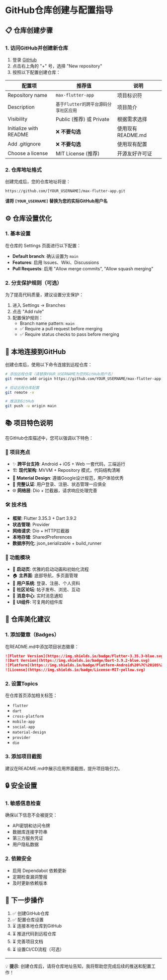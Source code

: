 # GitHub仓库创建与配置指导

## 📋 仓库创建步骤

### 1. 访问GitHub并创建新仓库

1. 登录 [GitHub](https://github.com)
2. 点击右上角的 "+" 号，选择 "New repository"
3. 按照以下配置创建仓库：

| 配置项 | 推荐值 | 说明 |
|--------|--------|------|
| Repository name | `max-flutter-app` | 项目标识符 |
| Description | `基于Flutter的跨平台源码分享社区应用` | 项目简介 |
| Visibility | Public (推荐) 或 Private | 根据需求选择 |
| Initialize with README | ❌ **不要勾选** | 使用现有README.md |
| Add .gitignore | ❌ **不要勾选** | 使用现有配置 |
| Choose a license | MIT License (推荐) | 开源友好许可证 |

### 2. 仓库地址格式
创建完成后，您的仓库地址将是：
```
https://github.com/[YOUR_USERNAME]/max-flutter-app.git
```

**请将 `[YOUR_USERNAME]` 替换为您的实际GitHub用户名**

## ⚙️ 仓库设置优化

### 1. 基本设置
在仓库的 Settings 页面进行以下配置：

- **Default branch**: 确认设置为 `main`
- **Features**: 启用 Issues、Wiki、Discussions
- **Pull Requests**: 启用 "Allow merge commits", "Allow squash merging"

### 2. 分支保护规则（可选）
为了提高代码质量，建议设置分支保护：

1. 进入 Settings → Branches
2. 点击 "Add rule"
3. 配置保护规则：
   - Branch name pattern: `main`
   - ✅ Require a pull request before merging
   - ✅ Require status checks to pass before merging

## 🔄 本地连接到GitHub

创建仓库后，使用以下命令连接到远程仓库：

```bash
# 添加远程仓库（请替换YOUR_USERNAME为您的GitHub用户名）
git remote add origin https://github.com/YOUR_USERNAME/max-flutter-app.git

# 验证远程仓库配置
git remote -v

# 推送到GitHub
git push -u origin main
```

## 📚 项目特色说明

在GitHub仓库描述中，您可以强调以下特色：

### 🎯 项目亮点
- ✨ **跨平台支持**: Android + iOS + Web 一套代码，三端运行
- 🏗️ **现代架构**: MVVM + Repository 模式，代码结构清晰
- 🎨 **Material Design**: 遵循Google设计规范，用户体验优秀
- 🔐 **完整认证**: 用户登录、注册、状态管理一应俱全
- 🌐 **网络层**: Dio + 拦截器，请求响应处理完善

### 🛠️ 技术栈
- **框架**: Flutter 3.35.3 + Dart 3.9.2
- **状态管理**: Provider
- **网络请求**: Dio + HTTP拦截器
- **本地存储**: SharedPreferences
- **数据序列化**: json_serializable + build_runner

### 📱 功能模块
- 🚀 **启动页**: 优雅的启动动画和初始化流程
- 🏠 **主界面**: 底部导航，多页面管理
- 👤 **用户系统**: 登录、注册、个人资料
- 📝 **社区论坛**: 帖子发布、浏览、互动
- 💬 **消息中心**: 实时消息通知
- 🎨 **UI组件**: 可复用的组件库

## 🎨 仓库美化建议

### 1. 添加徽章（Badges）
在README.md中添加项目状态徽章：

```markdown
![Flutter Version](https://img.shields.io/badge/Flutter-3.35.3-blue.svg)
![Dart Version](https://img.shields.io/badge/Dart-3.9.2-blue.svg)
![Platform](https://img.shields.io/badge/Platform-Android%20%7C%20iOS%20%7C%20Web-green.svg)
![License](https://img.shields.io/badge/License-MIT-yellow.svg)
```

### 2. 设置Topics
在仓库首页添加相关标签：
- `flutter`
- `dart`
- `cross-platform`
- `mobile-app`
- `social-app`
- `material-design`
- `provider`
- `dio`

### 3. 添加项目截图
建议在README.md中展示应用界面截图，提升项目吸引力。

## 🔒 安全设置

### 1. 敏感信息检查
确保以下信息不会被提交：
- API密钥和访问令牌
- 数据库连接字符串
- 第三方服务凭证
- 用户隐私数据

### 2. 依赖安全
- 启用 Dependabot 依赖更新
- 定期检查漏洞警报
- 及时更新依赖版本

## 📖 下一步操作

1. ✅ 创建GitHub仓库
2. ✅ 配置仓库设置
3. ⏳ 连接本地仓库到GitHub
4. ⏳ 推送代码到远程仓库
5. ⏳ 完善项目文档
6. ⏳ 设置CI/CD流程（可选）

---

💡 **提示**: 创建仓库后，请将仓库地址告知，我将帮助您完成后续的推送和配置工作！